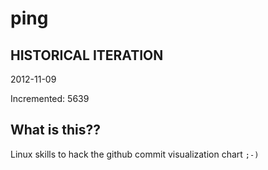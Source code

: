 # ping

## HISTORICAL ITERATION
2012-11-09

Incremented: 5639

## What is this?? 
Linux skills to hack the github commit visualization chart `;-)`
